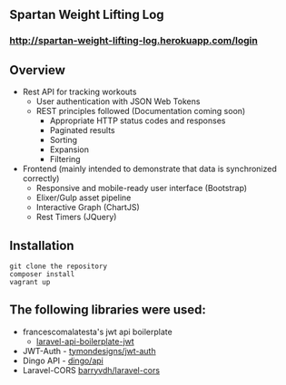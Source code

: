 ## Spartan Weight Lifting Log    
### http://spartan-weight-lifting-log.herokuapp.com/login

## Overview
* Rest API for tracking workouts 
    * User authentication with JSON Web Tokens
    * REST principles followed (Documentation coming soon)
        * Appropriate HTTP status codes and responses
        * Paginated results 
        * Sorting 
        * Expansion
        * Filtering 
* Frontend (mainly intended to demonstrate that data is synchronized correctly)
    * Responsive and mobile-ready user interface (Bootstrap)
    * Elixer/Gulp asset pipeline
    * Interactive Graph (ChartJS)
    * Rest Timers (JQuery)

## Installation

    git clone the repository
    composer install
    vagrant up

## The following libraries were used:
* francescomalatesta's jwt api boilerplate 
    * [laravel-api-boilerplate-jwt](https://github.com/francescomalatesta/laravel-api-boilerplate-jwt)
* JWT-Auth - [tymondesigns/jwt-auth](https://github.com/tymondesigns/jwt-auth)
* Dingo API - [dingo/api](https://github.com/dingo/api)
* Laravel-CORS [barryvdh/laravel-cors](http://github.com/barryvdh/laravel-cors)
